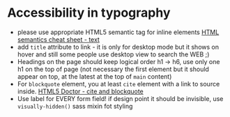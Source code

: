 # Accessibility in typography

* please use appropriate HTML5 semantic tag for inline elements
[HTML semantics cheat sheet - text](https://learn-the-web.algonquindesign.ca/topics/html-semantics-cheat-sheet/#text)
* add `title` attribute to link - it is only for desktop mode but it shows on hover and still some people use desktop view to search the WEB ;)
*  Headings on the page should keep logical order h1 -> h6, use only one h1 on the top of page (not necessary the first element but it should appear on top, at the latest at the top of `main` content)
* For `blockquote` element, you at least `cite` element with a link to source inside.
[HTML5 Doctor - cite and blockquote](http://html5doctor.com/cite-and-blockquote-reloaded/)
* Use label for EVERY form field! if design point it should be invisible, use `visually-hidden()` sass mixin fot styling
